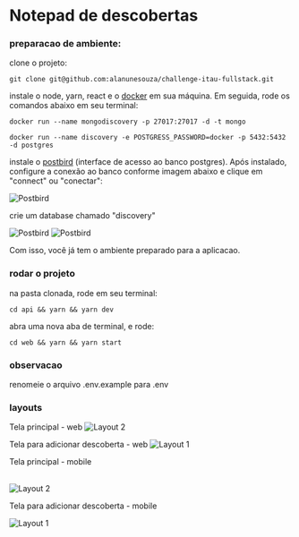 # Notepad de descobertas


### preparacao de ambiente:

clone o projeto:

```
git clone git@github.com:alanunesouza/challenge-itau-fullstack.git
```

instale o node, yarn, react e o [docker](https://docs.docker.com/install/) em sua máquina. Em seguida, rode os comandos abaixo em seu terminal:

```
docker run --name mongodiscovery -p 27017:27017 -d -t mongo
```

```
docker run --name discovery -e POSTGRESS_PASSWORD=docker -p 5432:5432 -d postgres
```

instale o [postbird](https://electronjs.org/apps/postbird) (interface de acesso ao banco postgres). Após instalado, configure a conexão ao banco conforme imagem abaixo e clique em "connect" ou "conectar":

<img src="/layouts/postbird.png" alt="Postbird"/>

crie um database chamado "discovery"

<img src="/layouts/postbird_2.png" alt="Postbird"/>

<img src="/layouts/postbird_3.png" alt="Postbird"/>

Com isso, você já tem o ambiente preparado para a aplicacao.

### rodar o projeto

na pasta clonada, rode em seu terminal:

```
cd api && yarn && yarn dev
```

abra uma nova aba de terminal, e rode:

```
cd web && yarn && yarn start
```

### observacao

renomeie o arquivo .env.example para .env

### layouts

Tela principal - web
<img src="/layouts/layout_1.png" alt="Layout 2"/>

Tela para adicionar descoberta - web
<img src="/layouts/layout_2.png" alt="Layout 1"/>

Tela principal - mobile

<br/>

<img src="/layouts/layout_mob_1.png" alt="Layout 2"/>

<br/>

Tela para adicionar descoberta - mobile
<br/>

<img src="/layouts/layout_mob_2.png" alt="Layout 1"/>
